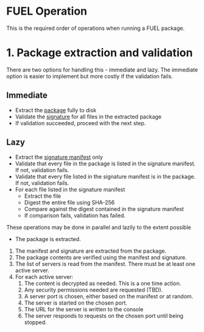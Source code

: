 # FUEL Operation

This is the required order of operations when running a FUEL package.

# 1. Package extraction and validation
There are two options for handling this - immediate and lazy. The immediate option is easier to implement but more costly if the validation fails.

## Immediate

- Extract the [package](fuel-package-layout.md) fully to disk
- Validate the [signature](fuel-package-signature.md) for all files in the extracted package
- If validation succeeded, proceed with the next step.

## Lazy

- Extract the [signature manifest](fuel-package-signature.md) only
- Validate that every file in the package is listed in the signature manifest. If not, validation fails.
- Validate that every file listed in the signature manifest is in the package. If not, validation fails.
- For each file listed in the signature manifest
  - Extract the file
  - Digest the entire file using SHA-256
  - Compare against the digest contained in the signature manifest
  - If comparison fails, validation has failed.

These operations may be done in parallel and lazily to the extent possible
  - The package is extracted.

1. The manifest and signature are extracted from the package.
2. The package contents are verified using the manifest and signature.
3. The list of servers is read from the manifest. There must be at least one active server.
4. For each active server:
   1. The content is decrypted as needed. This is a one time action.
   2. Any security permissions needed are requested (TBD).
   3. A server port is chosen, either based on the manifest or at random.
   4. The server is started on the chosen port.
   5. The URL for the server is written to the console
   6. The server responds to requests on the chosen port until being stopped.
